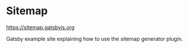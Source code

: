 # Sitemap

https://sitemap.gatsbyjs.org

Gatsby example site explaining how to use the sitemap generator plugin.
